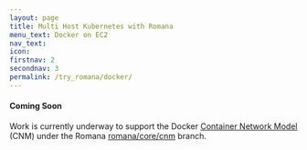 ```yaml
---
layout: page
title: Multi Host Kubernetes with Romana 
menu_text: Docker on EC2
nav_text: 
icon:
firstnav: 2
secondnav: 3
permalink: /try_romana/docker/
---
```



#### Coming Soon

Work is currently underway to support the Docker [Container Network Model]( https://github.com/docker/libnetwork/blob/master/docs/design.md) (CNM) under the Romana [romana/core/cnm]( https://github.com/romana/core/tree/cnm) branch. 



